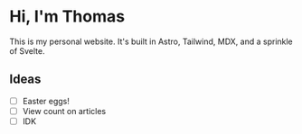 # Hi, I'm Thomas

This is my personal website. It's built in Astro, Tailwind, MDX, and a sprinkle of Svelte.

## Ideas

- [ ] Easter eggs!
- [ ] View count on articles
- [ ] IDK

